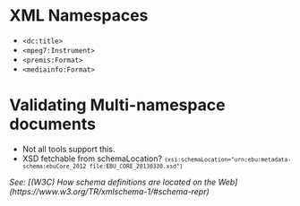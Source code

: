 <!--
-->

# XML Namespaces

  * `<dc:title>`
  * `<mpeg7:Instrument>`
  * `<premis:Format>`
  * `<mediainfo:Format>`


# Validating Multi-namespace documents

  * Not all tools support this.
  * XSD fetchable from schemaLocation?
    <small>`(xsi:schemaLocation="urn:ebu:metadata-schema:ebuCore_2012 file:EBU_CORE_20130330.xsd")`</small>

<cite>
See: [(W3C) How schema definitions are located on the Web](https://www.w3.org/TR/xmlschema-1/#schema-repr)
</cite>


